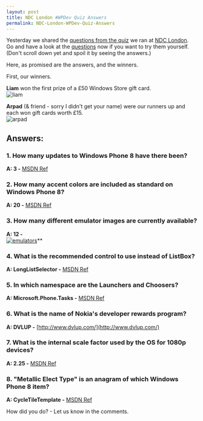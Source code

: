```yaml
---
layout: post
title: NDC London #WPDev Quiz Answers
permalink: NDC-London-WPDev-Quiz-Answers
---
```


Yesterday we shared the [questions from the quiz](http://wpug.net/2013/12/05/ndc-london-wpdev-quiz-questions/) we ran at [NDC London](http://www.ndc-london.com/).  
Go and have a look at the [questions](http://wpug.net/2013/12/05/ndc-london-wpdev-quiz-questions/) now if you want to try them yourself. (Don't scroll down yet and spoil it by seeing the answers.)

Here, as promised are the answers, and the winners.

First, our winners.

**Liam** won the first prize of a £50 Windows Store gift card.  
![liam](http://wpug.net/wp-content/uploads/2013/12/liam.jpg)

**Arpad** (& friend - sorry I didn't get your name) were our runners up and each won gift cards worth £15.  
![arpad](http://wpug.net/wp-content/uploads/2013/12/arpad.jpg)

## Answers:

### 1\. How many updates to Windows Phone 8 have there been?

**A: 3 -** [MSDN Ref](http://www.windowsphone.com/en-us/how-to/wp8/basics/windows-phone-8-update-history)

### 2\. How many accent colors are included as standard on Windows Phone 8?

**A: 20 -** [MSDN Ref](http://msdn.microsoft.com/en-us/library/windowsphone/develop/ff402557(v=vs.105).aspx)

### 3\. How many different emulator images are currently available?

**A: 12 -**  
[![emulators](http://wpug.net/wp-content/uploads/2013/12/emulators.png)](http://wpug.net/wp-content/uploads/2013/12/emulators.png)**

### 4\. What is the recommended control to use instead of ListBox?

**A: LongListSelector -** [MSDN Ref](http://msdn.microsoft.com/library/windowsphone/develop/microsoft.phone.controls.longlistselector(v=vs.105).aspx)

### 5\. In which namespace are the Launchers and Choosers?

**A: Microsoft.Phone.Tasks -** [MSDN Ref](http://msdn.microsoft.com/en-us/library/windowsphone/develop/microsoft.phone.tasks(v=vs.105).aspx)

### 6\. What is the name of Nokia's developer rewards program?

**A: DVLUP -** [http://www.dvlup.com/](http://www.dvlup.com/)

### 7\. What is the internal scale factor used by the OS for 1080p devices?

**A: 2.25 -** [MSDN Ref](http://msdn.microsoft.com/en-us/library/windowsphone/develop/jj206974(v=vs.105).aspx)

### 8\. "Metallic Elect Type" is an anagram of which Windows Phone 8 item?

**A: CycleTileTemplate -** [MSDN Ref](http://msdn.microsoft.com/en-us/library/windowsphone/develop/jj207036(v=vs.105).aspx)

How did you do? - Let us know in the comments.
